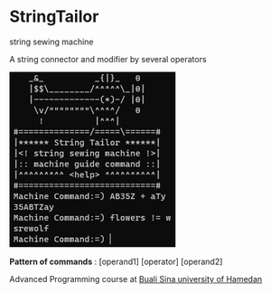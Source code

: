 # StringTailor
string sewing machine

A string connector and modifier by several operators

![](/images/Capture.PNG)

**Pattern of commands** : 
[operand1] [operator] [operand2]

Advanced Programming course at [Buali Sina university of Hamedan](https://basu.ac.ir/)
